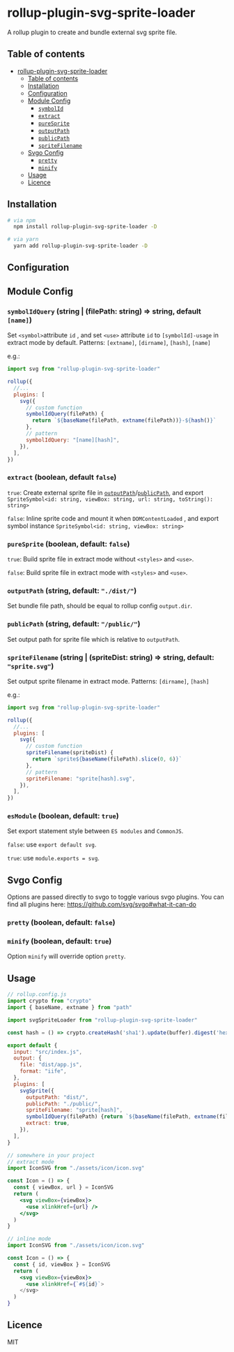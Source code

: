 # rollup-plugin-svg-sprite-loader

A rollup plugin to create and bundle external svg sprite file.

## Table of contents

- [rollup-plugin-svg-sprite-loader](#rollup-plugin-svg-sprite-loader)
  - [Table of contents](#table-of-contents)
  - [Installation](#installation)
  - [Configuration](#configuration)
  - [Module Config](#module-config)
    - [`symbolId`](#symbolId)
    - [`extract`](#extract)
    - [`pureSprite`](#pureSprite)
    - [`outputPath`](#outputPath)
    - [`publicPath`](#publicPath)
    - [`spriteFilename`](#spriteFilename)
  - [Svgo Config](#svgo-config)
    - [`pretty`](#pretty)
    - [`minify`](#minify)
  - [Usage](#usage)
  - [Licence](#licence)

## Installation

```bash
# via npm
  npm install rollup-plugin-svg-sprite-loader -D

# via yarn
  yarn add rollup-plugin-svg-sprite-loader -D
```

## Configuration

## Module Config

<a id="symbolId"></a>

### `symbolIdQuery` (string | (filePath: string) => string, default `[name]`)

Set `<symbol>`attribute `id` , and set `<use>` attribute `id` to `[symbolId]-usage` in extract mode by default.
Patterns: `[extname]`, `[dirname]`, `[hash]`, `[name]`

e.g.:

```js
import svg from "rollup-plugin-svg-sprite-loader"

rollup({
  //...
  plugins: [
    svg({
      // custom function
      symbolIdQuery(filePath) {
        return `${baseName(filePath, extname(filePath))}-${hash()}`
      },
      // pattern
      symbolIdQuery: "[name][hash]",
    }),
  ],
})
```

<a id="extract"></a>

### `extract` (boolean, default `false`)

`true`: Create external sprite file in [`outputPath`](#outputPath)/[`publicPath`](#publicPath), and export `SpriteSymbol<id: string, viewBox: string, url: string, toString(): string>`

`false`: Inline sprite code and mount it when `DOMContentLoaded` , and export symbol instance `SpriteSymbol<id: string, viewBox: string>`

<a id="pureSprite"></a>

### `pureSprite` (boolean, default: `false`)

`true`: Build sprite file in extract mode without `<styles>` and `<use>`.

`false`: Build sprite file in extract mode with `<styles>` and `<use>`.

<a id="outputPath"></a>

### `outputPath` (string, default: `"./dist/"`)

Set bundle file path, should be equal to rollup config `output.dir`.

<a id="publicPath"></a>

### `publicPath` (string, default: `"/public/"`)

Set output path for sprite file which is relative to `outputPath`.

<a id="spriteFilename"></a>

### `spriteFilename` (string | (spriteDist: string) => string, default: `"sprite.svg"`)

Set output sprite filename in extract mode.
Patterns: `[dirname]`, `[hash]`

e.g.:

```js
import svg from "rollup-plugin-svg-sprite-loader"

rollup({
  //...
  plugins: [
    svg({
      // custom function
      spriteFilename(spriteDist) {
        return `sprite${baseName(filePath).slice(0, 6)}`
      },
      // pattern
      spriteFilename: "sprite[hash].svg",
    }),
  ],
})
```

### `esModule` (boolean, default: `true`)

Set export statement style between `ES modules` and `CommonJS`.

`false`: use `export default svg`.

`true`: use `module.exports = svg`.

## Svgo Config

Options are passed directly to svgo to toggle various svgo plugins. You can find all plugins here: https://github.com/svg/svgo#what-it-can-do

<a id="pretty"></a>

### `pretty` (boolean, default: `false`)

<a id="minify"></a>

### `minify` (boolean, default: `true`)

Option `minify` will override option `pretty`.

## Usage

```jsx
// rollup.config.js
import crypto from "crypto"
import { baseName, extname } from "path"

import svgSpriteLoader from "rollup-plugin-svg-sprite-loader"

const hash = () => crypto.createHash('sha1').update(buffer).digest('hex').substr(0, 16)

export default {
  input: "src/index.js",
  output: {
    file: "dist/app.js",
    format: "iife",
  },
  plugins: [
    svgSprite({
      outputPath: "dist/",
      publicPath: "./public/",
      spriteFilename: "sprite[hash]",
      symbolIdQuery(filePath) {return `${baseName(filePath, extname(filePath))}-${hash()}`},
      extract: true,
    }),
  ],
}

// somewhere in your project
// extract mode
import IconSVG from "./assets/icon/icon.svg"

const Icon = () => {
  const { viewBox, url } = IconSVG
  return (
    <svg viewBox={viewBox}>
      <use xlinkHref={url} />
    </svg>
  )
}

// inline mode
import IconSVG from "./assets/icon/icon.svg"

const Icon = () => {
  const { id, viewBox } = IconSVG
  return (
    <svg viewBox={viewBox}>
      <use xlinkHref={`#${id}`>
    </svg>
  )
}
```

## Licence

MIT
